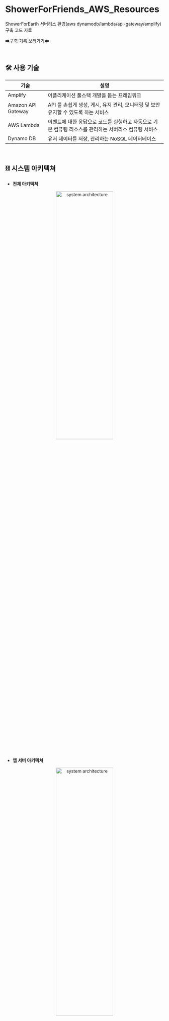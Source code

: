 # ShowerForFriends_AWS_Resources
ShowerForEarth 서버리스 환경(aws dynamodb/lambda/api-gateway/amplify) 구축 코드 자료

[➡구축 기록 보러가기⬅](https://docs.google.com/presentation/d/1JPcc4__k26gpKiZ2p2riElw5cabbTklN/edit?usp=sharing&ouid=104402475252706033047&rtpof=true&sd=true)

<br/>


## 🛠 사용 기술 
| 기술 | 설명 |
|------|------|
| Amplify | 어플리케이션 풀스택 개발을 돕는 프레임워크 |
| Amazon API Gateway | API 를 손쉽게 생성, 게시, 유지 관리, 모니터링 및 보안 유지할 수 있도록 하는 서비스 |
| AWS Lambda | 이벤트에 대한 응답으로 코드를 실행하고 자동으로 기본 컴퓨팅 리소스를 관리하는 서버리스 컴퓨팅 서비스 |
| Dynamo DB | 유저 데이터를 저장, 관리하는 NoSQL 데이터베이스 |

<br/>

## ⛓ 시스템 아키텍쳐

* <b>전체 아키텍쳐</b><br/>
<p align="center"><img src="https://user-images.githubusercontent.com/68148196/187666435-43840048-4a8c-4e0c-9e75-0c146695a4df.png" width="60%" height="45%" title="arch" alt="system architecture"></img></p>

<br/>

* <b>앱 서버 아키텍쳐</b><br/>
<p align="center"><img src="https://user-images.githubusercontent.com/68148196/187668856-36da7dc5-f665-4086-a9e5-5df2fc1370be.png" width="60%" height="45%" title="arch2" alt="system architecture"></img></p>


<br/>

* <b>라즈베리 파이 서버 통신 아키텍쳐</b><br/>
<p align="center"><img src="https://user-images.githubusercontent.com/68148196/187674117-44415384-ee74-4689-b10f-4b03ab90c727.png" width="60%" height="45%" title="arch2" alt="system architecture"></img></p>
<br/><br/>

## 📅 ERD
<p align="center"><img src="https://user-images.githubusercontent.com/68148196/187672625-d3bd27d6-bdac-4c6e-9894-6ec701ab0aab.png" width="45%" height="45%" title="erd" alt="system architecture"></img></p>



